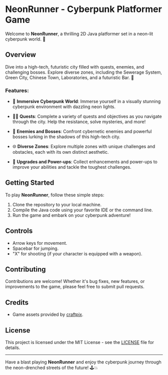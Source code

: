 # NeonRunner - Cyberpunk Platformer Game

Welcome to **NeonRunner**, a thrilling 2D Java platformer set in a neon-lit cyberpunk world. 🌃

## Overview

Dive into a high-tech, futuristic city filled with quests, enemies, and challenging bosses. Explore diverse zones, including the Sewerage System, Green City, Chinese Town, Laboratories, and a futuristic Bar. 🚀

### Features:

- 🌆 **Immersive Cyberpunk World**: Immerse yourself in a visually stunning cyberpunk environment with dazzling neon lights.

- 🏃‍♂️ **Quests**: Complete a variety of quests and objectives as you navigate through the city. Help the resistance, solve mysteries, and more!

- 👾 **Enemies and Bosses**: Confront cybernetic enemies and powerful bosses lurking in the shadows of this high-tech city.

- 🌐 **Diverse Zones**: Explore multiple zones with unique challenges and obstacles, each with its own distinct aesthetic.

- 🌟 **Upgrades and Power-ups**: Collect enhancements and power-ups to improve your abilities and tackle the toughest challenges.

## Getting Started

To play **NeonRunner**, follow these simple steps:

1. Clone the repository to your local machine.
2. Compile the Java code using your favorite IDE or the command line.
3. Run the game and embark on your cyberpunk adventure!

## Controls

- Arrow keys for movement.
- Spacebar for jumping.
- "X" for shooting (if your character is equipped with a weapon).

## Contributing

Contributions are welcome! Whether it's bug fixes, new features, or improvements to the game, please feel free to submit pull requests.

## Credits

- Game assets provided by [craftpix](https://craftpix.net/).

## License

This project is licensed under the MIT License - see the [LICENSE](LICENSE) file for details.

---

Have a blast playing **NeonRunner** and enjoy the cyberpunk journey through the neon-drenched streets of the future! 🕹️💥
